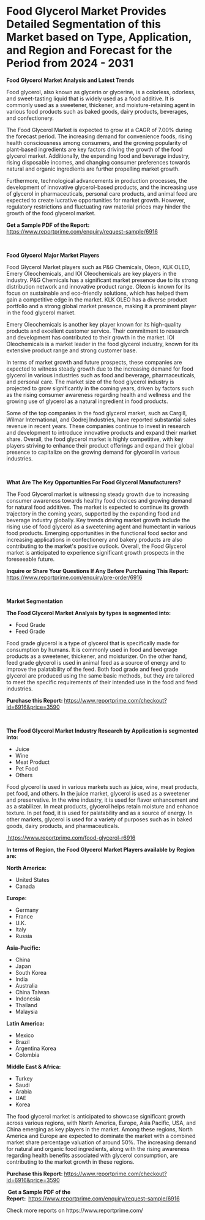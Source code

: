 <p><h1>Food Glycerol Market Provides Detailed Segmentation of this Market based on Type, Application, and Region and Forecast for the Period from 2024 - 2031</h1></p><p><strong>Food Glycerol Market Analysis and Latest Trends</strong></p>
<p><p>Food glycerol, also known as glycerin or glycerine, is a colorless, odorless, and sweet-tasting liquid that is widely used as a food additive. It is commonly used as a sweetener, thickener, and moisture-retaining agent in various food products such as baked goods, dairy products, beverages, and confectionery.</p><p>The Food Glycerol Market is expected to grow at a CAGR of 7.00% during the forecast period. The increasing demand for convenience foods, rising health consciousness among consumers, and the growing popularity of plant-based ingredients are key factors driving the growth of the food glycerol market. Additionally, the expanding food and beverage industry, rising disposable incomes, and changing consumer preferences towards natural and organic ingredients are further propelling market growth.</p><p>Furthermore, technological advancements in production processes, the development of innovative glycerol-based products, and the increasing use of glycerol in pharmaceuticals, personal care products, and animal feed are expected to create lucrative opportunities for market growth. However, regulatory restrictions and fluctuating raw material prices may hinder the growth of the food glycerol market.</p></p>
<p><strong>Get a Sample PDF of the Report:&nbsp;</strong> <a href="https://www.reportprime.com/enquiry/request-sample/6916">https://www.reportprime.com/enquiry/request-sample/6916</a></p>
<p>&nbsp;</p>
<p><strong>Food Glycerol Major Market Players</strong></p>
<p><p>Food Glycerol Market players such as P&G Chemicals, Oleon, KLK OLEO, Emery Oleochemicals, and IOI Oleochemicals are key players in the industry. P&G Chemicals has a significant market presence due to its strong distribution network and innovative product range. Oleon is known for its focus on sustainable and eco-friendly solutions, which has helped them gain a competitive edge in the market. KLK OLEO has a diverse product portfolio and a strong global market presence, making it a prominent player in the food glycerol market.</p><p>Emery Oleochemicals is another key player known for its high-quality products and excellent customer service. Their commitment to research and development has contributed to their growth in the market. IOI Oleochemicals is a market leader in the food glycerol industry, known for its extensive product range and strong customer base.</p><p>In terms of market growth and future prospects, these companies are expected to witness steady growth due to the increasing demand for food glycerol in various industries such as food and beverage, pharmaceuticals, and personal care. The market size of the food glycerol industry is projected to grow significantly in the coming years, driven by factors such as the rising consumer awareness regarding health and wellness and the growing use of glycerol as a natural ingredient in food products.</p><p>Some of the top companies in the food glycerol market, such as Cargill, Wilmar International, and Godrej Industries, have reported substantial sales revenue in recent years. These companies continue to invest in research and development to introduce innovative products and expand their market share. Overall, the food glycerol market is highly competitive, with key players striving to enhance their product offerings and expand their global presence to capitalize on the growing demand for glycerol in various industries.</p></p>
<p>&nbsp;</p>
<p><strong>What Are The Key Opportunities For Food Glycerol Manufacturers?</strong></p>
<p><p>The Food Glycerol market is witnessing steady growth due to increasing consumer awareness towards healthy food choices and growing demand for natural food additives. The market is expected to continue its growth trajectory in the coming years, supported by the expanding food and beverage industry globally. Key trends driving market growth include the rising use of food glycerol as a sweetening agent and humectant in various food products. Emerging opportunities in the functional food sector and increasing applications in confectionery and bakery products are also contributing to the market's positive outlook. Overall, the Food Glycerol market is anticipated to experience significant growth prospects in the foreseeable future.</p></p>
<p><strong>Inquire or Share Your Questions If Any Before Purchasing This Report:</strong> <a href="https://www.reportprime.com/enquiry/pre-order/6916">https://www.reportprime.com/enquiry/pre-order/6916</a></p>
<p>&nbsp;</p>
<p><strong>Market Segmentation</strong></p>
<p><strong>The Food Glycerol Market Analysis by types is segmented into:</strong></p>
<p><ul><li>Food Grade</li><li>Feed Grade</li></ul></p>
<p><p>Food grade glycerol is a type of glycerol that is specifically made for consumption by humans. It is commonly used in food and beverage products as a sweetener, thickener, and moisturizer. On the other hand, feed grade glycerol is used in animal feed as a source of energy and to improve the palatability of the feed. Both food grade and feed grade glycerol are produced using the same basic methods, but they are tailored to meet the specific requirements of their intended use in the food and feed industries.</p></p>
<p><strong>Purchase this Report:&nbsp;</strong><a href="https://www.reportprime.com/checkout?id=6916&price=3590">https://www.reportprime.com/checkout?id=6916&price=3590</a></p>
<p>&nbsp;</p>
<p><strong>The Food Glycerol Market Industry Research by Application is segmented into:</strong></p>
<p><ul><li>Juice</li><li>Wine</li><li>Meat Product</li><li>Pet Food</li><li>Others</li></ul></p>
<p><p>Food glycerol is used in various markets such as juice, wine, meat products, pet food, and others. In the juice market, glycerol is used as a sweetener and preservative. In the wine industry, it is used for flavor enhancement and as a stabilizer. In meat products, glycerol helps retain moisture and enhance texture. In pet food, it is used for palatability and as a source of energy. In other markets, glycerol is used for a variety of purposes such as in baked goods, dairy products, and pharmaceuticals.</p></p>
<p><a href="https://www.reportprime.com/food-glycerol-r6916">&nbsp;https://www.reportprime.com/food-glycerol-r6916</a></p>
<p><strong>In terms of Region, the Food Glycerol Market Players available by Region are:</strong></p>
<p>
    <p> <strong> North America: </strong>
        <ul>
            <li>United States</li>
            <li>Canada</li>
        </ul>
        </p> 
    <p> <strong> Europe: </strong>
        <ul>
            <li>Germany</li>
            <li>France</li>
            <li>U.K.</li>
            <li>Italy</li>
            <li>Russia</li>
        </ul>
        </p> 
    <p> <strong> Asia-Pacific: </strong>
        <ul>
            <li>China</li>
            <li>Japan</li>
            <li>South Korea</li>
            <li>India</li>
            <li>Australia</li>
            <li>China Taiwan</li>
            <li>Indonesia</li>
            <li>Thailand</li>
            <li>Malaysia</li>
        </ul>
        </p> 
    <p> <strong> Latin America: </strong>
        <ul>
            <li>Mexico</li>
            <li>Brazil</li>
            <li>Argentina Korea</li>
            <li>Colombia</li>
        </ul>
        </p> 
    <p> <strong> Middle East & Africa: </strong>
        <ul>
            <li>Turkey</li>
            <li>Saudi</li>
            <li>Arabia</li>
            <li>UAE</li>
            <li>Korea</li>
        </ul>
    </p>
    </p>
<p><p>The food glycerol market is anticipated to showcase significant growth across various regions, with North America, Europe, Asia Pacific, USA, and China emerging as key players in the market. Among these regions, North America and Europe are expected to dominate the market with a combined market share percentage valuation of around 50%. The increasing demand for natural and organic food ingredients, along with the rising awareness regarding health benefits associated with glycerol consumption, are contributing to the market growth in these regions.</p></p>
<p><strong>Purchase this Report: </strong><a href="https://www.reportprime.com/checkout?id=6916&price=3590">https://www.reportprime.com/checkout?id=6916&price=3590</a></p>
<p>&nbsp;<strong>Get a Sample PDF of the Report:&nbsp;&nbsp;</strong><a href="https://www.reportprime.com/enquiry/request-sample/6916">https://www.reportprime.com/enquiry/request-sample/6916</a></p>
<p><strong></strong></p>
<p>Check more reports on https://www.reportprime.com/</p>